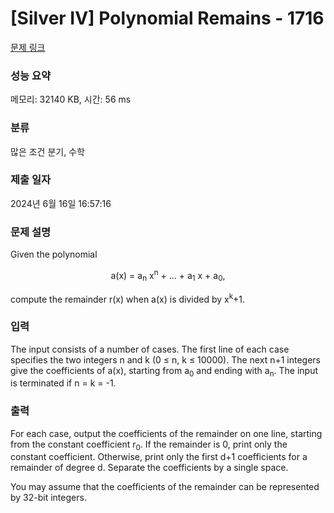 # [Silver IV] Polynomial Remains - 1716 

[문제 링크](https://www.acmicpc.net/problem/1716) 

### 성능 요약

메모리: 32140 KB, 시간: 56 ms

### 분류

많은 조건 분기, 수학

### 제출 일자

2024년 6월 16일 16:57:16

### 문제 설명

<p>Given the polynomial</p>

<p style="text-align: center;">a(x) = a<sub>n</sub> x<sup>n</sup> + ... + a<sub>1</sub> x + a<sub>0</sub>,</p>

<p>compute the remainder r(x) when a(x) is divided by x<sup>k</sup>+1.</p>

### 입력 

 <p>The input consists of a number of cases. The first line of each case specifies the two integers n and k (0 ≤ n, k ≤ 10000). The next n+1 integers give the coefficients of a(x), starting from a<sub>0</sub> and ending with a<sub>n</sub>. The input is terminated if n = k = -1.</p>

### 출력 

 <p>For each case, output the coefficients of the remainder on one line, starting from the constant coefficient r<sub>0</sub>. If the remainder is 0, print only the constant coefficient. Otherwise, print only the first d+1 coefficients for a remainder of degree d. Separate the coefficients by a single space.</p>

<p>You may assume that the coefficients of the remainder can be represented by 32-bit integers.</p>


